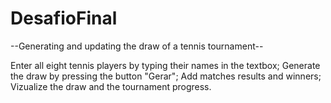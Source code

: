 # DesafioFinal

--Generating and updating the draw of a tennis tournament--

Enter all eight tennis players by typing their names in the textbox;
Generate the draw by pressing the button "Gerar";
Add matches results and winners;
Vizualize the draw and the tournament progress.

